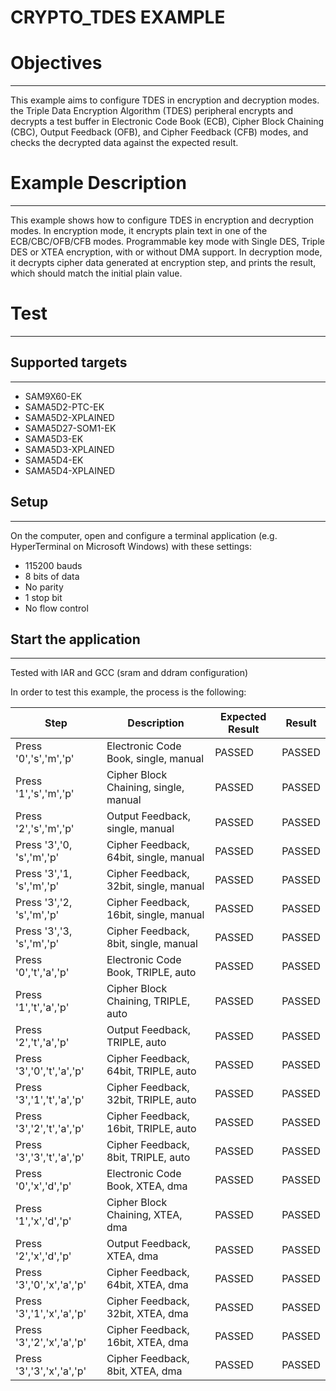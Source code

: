 CRYPTO_TDES EXAMPLE
============

# Objectives
------------
This example aims to configure TDES in encryption and decryption modes. the
Triple Data Encryption Algorithm (TDES) peripheral  encrypts and decrypts a
test buffer in Electronic Code Book (ECB), Cipher Block Chaining (CBC), Output
Feedback (OFB), and Cipher Feedback (CFB) modes, and checks the decrypted data
against the expected result.

# Example Description
---------------------
This example shows how to configure TDES in encryption and decryption modes. In
encryption mode, it encrypts plain text in one of the ECB/CBC/OFB/CFB modes.
Programmable key mode with Single DES, Triple DES or XTEA encryption, with or
without DMA support.
In decryption mode, it decrypts cipher data generated at encryption step, and
prints the result, which should match the initial plain value.

# Test
------
## Supported targets
--------------------
* SAM9X60-EK
* SAMA5D2-PTC-EK
* SAMA5D2-XPLAINED
* SAMA5D27-SOM1-EK
* SAMA5D3-EK
* SAMA5D3-XPLAINED
* SAMA5D4-EK
* SAMA5D4-XPLAINED

## Setup
--------
On the computer, open and configure a terminal application
(e.g. HyperTerminal on Microsoft Windows) with these settings:
 - 115200 bauds
 - 8 bits of data
 - No parity
 - 1 stop bit
 - No flow control

## Start the application
------------------------

Tested with IAR and GCC (sram and ddram configuration)

In order to test this example, the process is the following:

Step | Description | Expected Result | Result
-----|-------------|-----------------|-------
Press '0','s','m','p' | Electronic Code Book, single, manual | PASSED | PASSED
Press '1','s','m','p' | Cipher Block Chaining, single, manual | PASSED | PASSED
Press '2','s','m','p' | Output Feedback, single, manual | PASSED | PASSED
Press '3','0, 's','m','p' | Cipher Feedback, 64bit, single, manual | PASSED | PASSED
Press '3','1, 's','m','p' | Cipher Feedback, 32bit, single, manual | PASSED | PASSED
Press '3','2, 's','m','p' | Cipher Feedback, 16bit, single, manual | PASSED | PASSED
Press '3','3, 's','m','p' | Cipher Feedback, 8bit, single, manual | PASSED | PASSED
Press '0','t','a','p' | Electronic Code Book, TRIPLE, auto | PASSED | PASSED
Press '1','t','a','p' | Cipher Block Chaining, TRIPLE, auto | PASSED | PASSED
Press '2','t','a','p' | Output Feedback, TRIPLE, auto | PASSED | PASSED
Press '3','0','t','a','p' | Cipher Feedback, 64bit, TRIPLE, auto | PASSED | PASSED
Press '3','1','t','a','p' | Cipher Feedback, 32bit, TRIPLE, auto | PASSED | PASSED
Press '3','2','t','a','p' | Cipher Feedback, 16bit, TRIPLE, auto | PASSED | PASSED
Press '3','3','t','a','p' | Cipher Feedback, 8bit, TRIPLE, auto | PASSED | PASSED
Press '0','x','d','p' | Electronic Code Book, XTEA, dma | PASSED | PASSED
Press '1','x','d','p' | Cipher Block Chaining, XTEA, dma | PASSED | PASSED
Press '2','x','d','p' | Output Feedback, XTEA, dma | PASSED | PASSED
Press '3','0','x','a','p' | Cipher Feedback, 64bit, XTEA, dma | PASSED | PASSED
Press '3','1','x','a','p' | Cipher Feedback, 32bit, XTEA, dma | PASSED | PASSED
Press '3','2','x','a','p' | Cipher Feedback, 16bit, XTEA, dma | PASSED | PASSED
Press '3','3','x','a','p' | Cipher Feedback, 8bit, XTEA, dma | PASSED | PASSED

